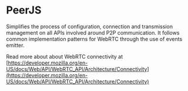 # PeerJS
Simplifies the process of configuration, connection and transmission management on all APIs involved around P2P communication. It follows common implementation patterns for WebRTC through the use of events emitter.

Read more about about WebRTC connectivity at [https://developer.mozilla.org/en-US/docs/Web/API/WebRTC_API/Architecture/Connectivity](https://developer.mozilla.org/en-US/docs/Web/API/WebRTC_API/Architecture/Connectivity)